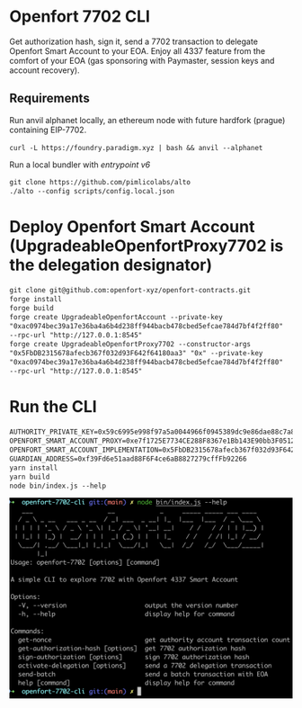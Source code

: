 # Openfort 7702 CLI

Get authorization hash, sign it, send a 7702 transaction to delegate Openfort Smart Account to your EOA.
Enjoy all 4337 feature from the comfort of your EOA (gas sponsoring with Paymaster, session keys and account recovery).

## Requirements

Run anvil alphanet locally, an ethereum node with future hardfork (prague) containing EIP-7702.

`curl -L https://foundry.paradigm.xyz | bash && anvil --alphanet`

Run a local bundler with _entrypoint v6_

```
git clone https://github.com/pimlicolabs/alto
./alto --config scripts/config.local.json
```

# Deploy Openfort Smart Account (UpgradeableOpenfortProxy7702 is the delegation designator)

```
git clone git@github.com:openfort-xyz/openfort-contracts.git
forge install
forge build
forge create UpgradeableOpenfortAccount --private-key "0xac0974bec39a17e36ba4a6b4d238ff944bacb478cbed5efcae784d7bf4f2ff80"  --rpc-url "http://127.0.0.1:8545"
forge create UpgradeableOpenfortProxy7702 --constructor-args "0x5FbDB2315678afecb367f032d93F642f64180aa3" "0x" --private-key "0xac0974bec39a17e36ba4a6b4d238ff944bacb478cbed5efcae784d7bf4f2ff80"  --rpc-url "http://127.0.0.1:8545"
```

# Run the CLI

```
AUTHORITY_PRIVATE_KEY=0x59c6995e998f97a5a0044966f0945389dc9e86dae88c7a8412f4603b6b78690d
OPENFORT_SMART_ACCOUNT_PROXY=0xe7f1725E7734CE288F8367e1Bb143E90bb3F0512
OPENFORT_SMART_ACCOUNT_IMPLEMENTATION=0x5FbDB2315678afecb367f032d93F642f64180aa3
GUARDIAN_ADDRESS=0xf39Fd6e51aad88F6F4ce6aB8827279cffFb92266
yarn install
yarn build
node bin/index.js --help
```

![help](assets/help.png)
